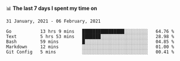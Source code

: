 <!--
### Hi there 👋

- 🤔 I was learning formal verification with Coq formally, but want to **build things** now.
- 😬 I am broadly interested in **computer systems** and **programming languages** (just a beginner 🥺).
- 🤩 (I hope I can) code for fun!

<img src="https://github-readme-stats.vercel.app/api?username=xxchan&show_icons=true&icon_color=0366d6&text_color=24292e&bg_color=ffffff&hide_title=true" />

---
-->


📊 **The last 7 days I spent my time on** 

<!--START_SECTION:waka-->
```text
31 January, 2021 - 06 February, 2021

Go           13 hrs 9 mins   ████████████████░░░░░░░░░   64.76 % 
Text         5 hrs 53 mins   ███████░░░░░░░░░░░░░░░░░░   28.98 % 
Bash         59 mins         █░░░░░░░░░░░░░░░░░░░░░░░░   04.85 % 
Markdown     12 mins         ░░░░░░░░░░░░░░░░░░░░░░░░░   01.00 % 
Git Config   5 mins          ░░░░░░░░░░░░░░░░░░░░░░░░░   00.41 %
```
<!--END_SECTION:waka-->

<!--
**xxchan/xxchan** is a ✨ _special_ ✨ repository because its `README.md` (this file) appears on your GitHub profile.

Here are some ideas to get you started:

- 🔭 I’m currently working on ...
- 🌱 I’m currently learning ...
- 👯 I’m looking to collaborate on ...
- 🤔 I’m looking for help with ...
- 💬 Ask me about ...
- 📫 How to reach me: ...
- 😄 Pronouns: ...
- ⚡ Fun fact: ...
-->
